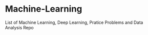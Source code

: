 # Machine-Learning

List of Machine Learning, Deep Learning, Pratice Problems and Data Analysis Repo

